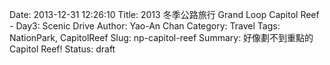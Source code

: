Date: 2013-12-31 12:26:10
Title: 2013 冬季公路旅行 Grand Loop Capitol Reef - Day3: Scenic Drive
Author: Yao-An Chan
Category: Travel
Tags: NationPark, CapitolReef
Slug: np-capitol-reef
Summary: 好像劃不到重點的Capitol Reef!
Status: draft

